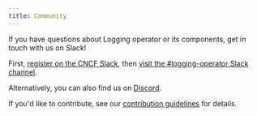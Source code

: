 ```yaml
---
title: Community
---
```


If you have questions about Logging operator or its components, get in touch with us on Slack!

First, [register on the CNCF Slack](https://communityinviter.com/apps/cloud-native/cncf), then [visit the #logging-operator Slack channel](https://cloud-native.slack.com/archives/C06DW57NWSJ).

Alternatively, you can also find us on [Discord](https://discord.gg/9ACY4RDsYN).

If you'd like to contribute, see our [contribution guidelines](https://github.com/kube-logging/logging-operator/blob/master/CONTRIBUTING.md) for details.
